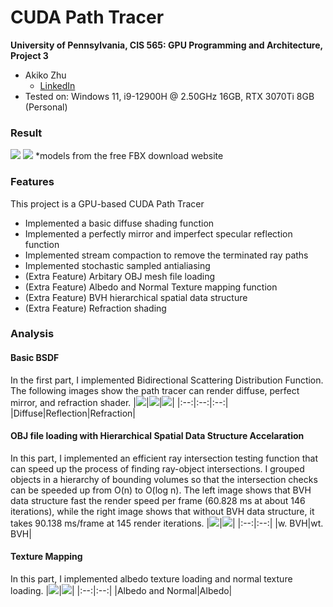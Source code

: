 CUDA Path Tracer
================

**University of Pennsylvania, CIS 565: GPU Programming and Architecture, Project 3**

* Akiko Zhu
  * [LinkedIn](https://www.linkedin.com/in/geming-akiko-zhu-b6705a255/)
* Tested on: Windows 11, i9-12900H @ 2.50GHz 16GB, RTX 3070Ti 8GB (Personal)

### Result
![](images/out01.png)
![](images/out02.png)
*models from the free FBX download website
### Features
This project is a GPU-based CUDA Path Tracer
- Implemented a basic diffuse shading function
- Implemented a perfectly mirror and imperfect specular reflection function
- Implemented stream compaction to remove the terminated ray paths
- Implemented stochastic sampled antialiasing
- (Extra Feature) Arbitary OBJ mesh file loading
- (Extra Feature) Albedo and Normal Texture mapping function
- (Extra Feature) BVH hierarchical spatial data structure
- (Extra Feature) Refraction shading
### Analysis
#### Basic BSDF
In the first part, I implemented Bidirectional Scattering Distribution Function. The following images show the path tracer can render diffuse, perfect mirror, and refraction shader.
|![](images/diffuse.png)|![](images/reflect.png)|![](images/fresnel.png)|
|:--:|:--:|:--:|
|Diffuse|Reflection|Refraction|

#### OBJ file loading with Hierarchical Spatial Data Structure Accelaration
In this part, I implemented an efficient ray intersection testing function that can speed up the process of finding ray-object intersections. I grouped objects in a hierarchy of bounding volumes so that the intersection checks can be speeded up from O(n) to O(log n).
The left image shows that BVH data structure fast the render speed per frame (60.828 ms at about 146 iterations), while the right image shows that without BVH data structure, it takes 90.138 ms/frame at 145 render iterations.
|![](images/WithBVH.png)|![](images/WithoutBVH.png)|
|:--:|:--:|
|w. BVH|wt. BVH|

#### Texture Mapping
In this part, I implemented albedo texture loading and normal texture loading.
|![](images/wNormal.png)|![](images/wtNormal.png)|
|:--:|:--:|
|Albedo and Normal|Albedo|
